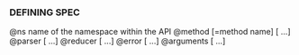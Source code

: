 ### DEFINING SPEC ###

@ns <name> name of the namespace within the API
@method <method name> [<mpd cmd>=method name] [<bindarg1> <bindarg2> ...]
@parser <parser> [<parser2> ...]
@reducer <reducer> [<reducer> ...]
@error <error> [<error> ...]
@arguments <arguments> [<arguments> ...]
